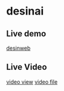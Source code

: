 # desinai

## Live demo

 [desinweb](http://181.115.236.149:81/desinweb/)

## Live Video 
	
  [video view](https://drive.google.com/file/d/1R4dOfrXOoC_UffYFlimXaPF9kvGrlelF/view)
  [video file](https://drive.google.com/uc?export=download&confirm=_Q4U&id=1R4dOfrXOoC_UffYFlimXaPF9kvGrlelF)